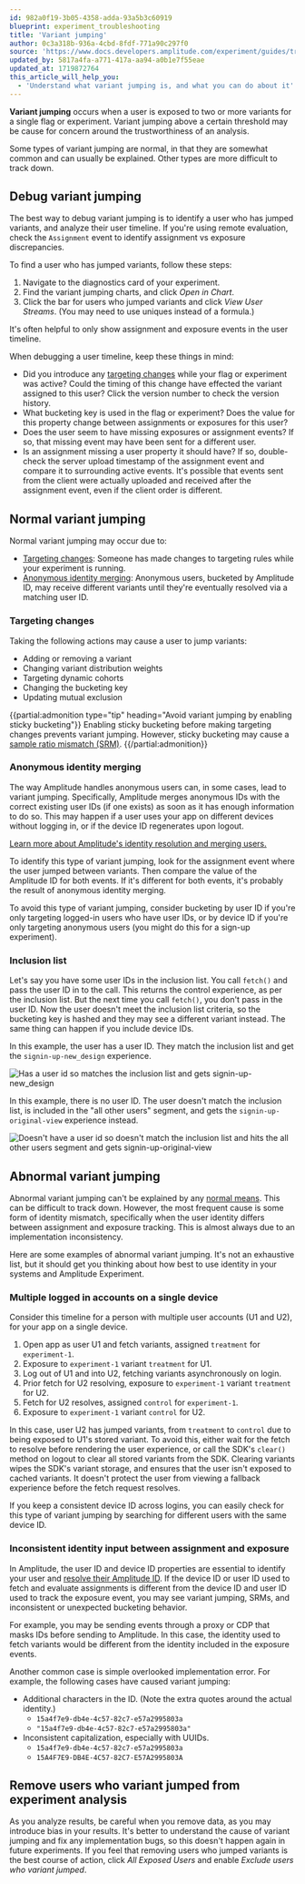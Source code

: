 ```yaml
---
id: 982a0f19-3b05-4358-adda-93a5b3c60919
blueprint: experiment_troubleshooting
title: 'Variant jumping'
author: 0c3a318b-936a-4cbd-8fdf-771a90c297f0
source: 'https://www.docs.developers.amplitude.com/experiment/guides/troubleshooting/variant-jumping/'
updated_by: 5817a4fa-a771-417a-aa94-a0b1e7f55eae
updated_at: 1719872764
this_article_will_help_you:
  - 'Understand what variant jumping is, and what you can do about it'
---
```

**Variant jumping** occurs when a user is exposed to two or more variants for a single flag or experiment. Variant jumping above a certain threshold may be cause for concern around the trustworthiness of an analysis.

Some types of variant jumping are normal, in that they are somewhat common and can usually be explained. Other types are more difficult to track down. 

## Debug variant jumping 

The best way to debug variant jumping is to identify a user who has jumped variants, and analyze their user timeline. If you're using remote evaluation, check the `Assignment` event to identify assignment vs exposure discrepancies.

To find a user who has jumped variants, follow these steps:

1. Navigate to the diagnostics card of your experiment.
2. Find the variant jumping charts, and click *Open in Chart*.
3. Click the bar for users who jumped variants and click *View User Streams*. (You may need to use uniques instead of a formula.)

It's often helpful to only show assignment and exposure events in the user timeline.

When debugging a user timeline, keep these things in mind:

* Did you introduce any [targeting changes](#targeting-changes) while your flag or experiment was active? Could the timing of this change have effected the variant assigned to this user? Click the version number to check the version history.
* What bucketing key is used in the flag or experiment? Does the value for this property change between assignments or exposures for this user?
* Does the user seem to have missing exposures or assignment events? If so, that missing event may have been sent for a different user.
* Is an assignment missing a user property it should have? If so, double-check the server upload timestamp of the assignment event and compare it to surrounding active events. It's possible that events sent from the client were actually uploaded and received after the assignment event, even if the client order is different.

## Normal variant jumping

Normal variant jumping may occur due to:

* [Targeting changes](#targeting-changes): Someone has made changes to targeting rules while your experiment is running.
* [Anonymous identity merging](#anonymous-identity-merging): Anonymous users, bucketed by Amplitude ID, may receive different variants until they're eventually resolved via a matching user ID.

### Targeting changes

Taking the following actions may cause a user to jump variants:

* Adding or removing a variant
* Changing variant distribution weights
* Targeting dynamic cohorts
* Changing the bucketing key
* Updating mutual exclusion

{{partial:admonition type="tip" heading="Avoid variant jumping by enabling sticky bucketing"}}
Enabling sticky bucketing before making targeting changes prevents variant jumping. However, sticky bucketing may cause a [sample ratio mismatch (SRM)](/docs/experiment/troubleshooting/sample-ratio-mismatch).
{{/partial:admonition}}

### Anonymous identity merging

The way Amplitude handles anonymous users can, in some cases, lead to variant jumping. Specifically, Amplitude merges anonymous IDs with the correct existing user IDs (if one exists) as soon as it has enough information to do so. This may happen if a user uses your app on different devices without logging in, or if the device ID regenerates upon logout.

[Learn more about Amplitude's identity resolution and merging users.](/docs/cdp/sources/instrument-track-unique-users)

To identify this type of variant jumping, look for the assignment event where the user jumped between variants. Then compare the value of the Amplitude ID for both events. If it's different for both events, it's probably the result of anonymous identity merging.

To avoid this type of variant jumping, consider bucketing by user ID if you're only targeting logged-in users who have user IDs, or by device ID if you're only targeting anonymous users (you might do this for a sign-up experiment).

### Inclusion list

Let's say you have some user IDs in the inclusion list. You call `fetch()` and pass the user ID in to the call. This returns the control experience, as per the inclusion list. But the next time you call `fetch()`, you don't pass in the user ID. Now the user doesn't meet the inclusion list criteria, so the bucketing key is hashed and they may see a different variant instead. The same thing can happen if you include device IDs.

In this example, the user has a user ID. They match the inclusion list and get the `signin-up-new_design` experience.

![Has a user id so matches the inclusion list and gets signin-up-new_design](statamic://asset::help_center_conversions::experiment-troubleshoot/inclusion-list-variant-jumping-1.png)

In this example, there is no user ID. The user doesn't match the inclusion list, is included in the "all other users" segment, and gets the `signin-up-original-view` experience instead.

![Doesn't have a user id so doesn't match the inclusion list and hits the all other users segment and gets signin-up-original-view](statamic://asset::help_center_conversions::experiment-troubleshoot/inclusion-list-variant-jumping-2.png)

## Abnormal variant jumping

Abnormal variant jumping can't be explained by any [normal means](#normal-variant-jumping). This can be difficult to track down. However, the most frequent cause is some form of identity mismatch, specifically when the user identity differs between assignment and exposure tracking. This is almost always due to an implementation inconsistency.

Here are some examples of abnormal variant jumping. It's not an exhaustive list, but it should get you thinking about how best to use identity in your systems and Amplitude Experiment.

### Multiple logged in accounts on a single device

Consider this timeline for a person with multiple user accounts (U1 and U2), for your app on a single device.

1. Open app as user U1 and fetch variants, assigned `treatment` for `experiment-1`.
2. Exposure to `experiment-1` variant `treatment` for U1.
3. Log out of U1 and into U2, fetching variants asynchronously on login.
4. Prior fetch for U2 resolving, exposure to `experiment-1` variant `treatment` for U2.
5. Fetch for U2 resolves, assigned `control` for `experiment-1`.
6. Exposure to `experiment-1` variant `control` for U2.

In this case, user U2 has jumped variants, from `treatment` to `control` due to being exposed to U1's stored variant. To avoid this, either wait for the fetch to resolve before rendering the user experience, or call the SDK's `clear()` method on logout to clear all stored variants from the SDK. Clearing variants wipes the SDK's variant storage, and ensures that the user isn't exposed to cached variants. It doesn't protect the user from viewing a fallback experience before the fetch request resolves.

If you keep a consistent device ID across logins, you can easily check for this type of variant jumping by searching for different users with the same device ID.

### Inconsistent identity input between assignment and exposure

In Amplitude, the user ID and device ID properties are essential to identify your user and [resolve their Amplitude ID](/docs/cdp/sources/instrument-track-unique-users). If the device ID or user ID used to fetch and evaluate assignments is different from the device ID and user ID used to track the exposure event, you may see variant jumping, SRMs, and inconsistent or unexpected bucketing behavior.

For example, you may be sending events through a proxy or CDP that masks IDs before sending to Amplitude. In this case, the identity used to fetch variants would be different from the identity included in the exposure events.

Another common case is simple overlooked implementation error. For example, the following cases have caused variant jumping:

* Additional characters in the ID. (Note the extra quotes around the actual identity.)
    * `15a4f7e9-db4e-4c57-82c7-e57a2995803a`
    * `"15a4f7e9-db4e-4c57-82c7-e57a2995803a"`
* Inconsistent capitalization, especially with UUIDs.
    * `15a4f7e9-db4e-4c57-82c7-e57a2995803a`
    * `15A4F7E9-DB4E-4C57-82C7-E57A2995803A`

## Remove users who variant jumped from experiment analysis

As you analyze results, be careful when you remove data, as you may introduce bias in your results. It's better to understand the cause of variant jumping and fix any implementation bugs, so this doesn't happen again in future  experiments. If you feel that removing users who jumped variants is the best course of action, click *All Exposed Users* and enable *Exclude users who variant jumped*.